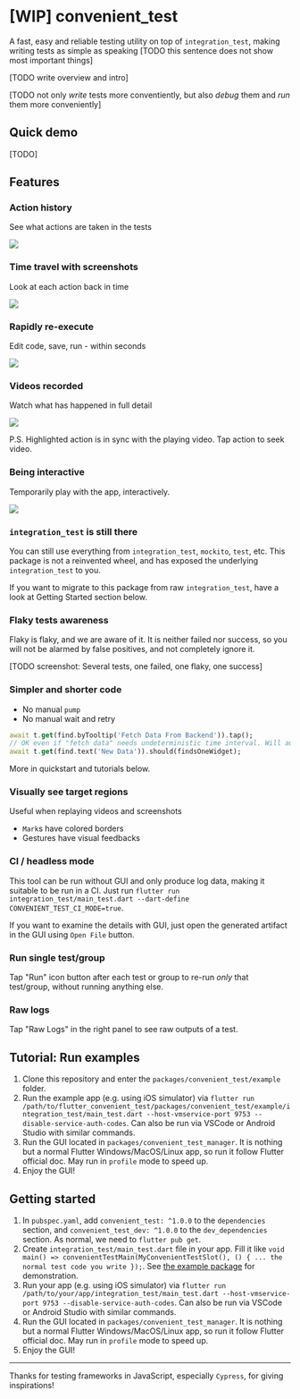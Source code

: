 # [WIP] convenient_test

A fast, easy and reliable testing utility on top of `integration_test`, making writing tests as simple as speaking [TODO this sentence does not show most important things]

[TODO write overview and intro]

[TODO not only *write* tests more conventiently, but also *debug* them and *run* them more conveniently]

## Quick demo

[TODO]

## Features

### Action history

See what actions are taken in the tests

![](https://raw.githubusercontent.com/fzyzcjy/flutter_convenient_test/master/doc/gif/a_action_history.gif)

### Time travel with screenshots

Look at each action back in time

![](https://raw.githubusercontent.com/fzyzcjy/flutter_convenient_test/master/doc/gif/b_time_travel_screenshot.gif)

### Rapidly re-execute

Edit code, save, run - within seconds

![](https://raw.githubusercontent.com/fzyzcjy/flutter_convenient_test/master/doc/gif/c_rapid_execute.gif)

### Videos recorded

Watch what has happened in full detail

![](https://raw.githubusercontent.com/fzyzcjy/flutter_convenient_test/master/doc/gif/d_video_record.gif)

P.S. Highlighted action is in sync with the playing video. Tap action to seek video.

### Being interactive

Temporarily play with the app, interactively.

![](https://raw.githubusercontent.com/fzyzcjy/flutter_convenient_test/master/doc/gif/e_interactive.gif)

### `integration_test` is still there

You can still use everything from `integration_test`, `mockito`,  `test`, etc. This package is not a reinvented wheel, and has exposed the underlying `integration_test` to you.

If you want to migrate to this package from raw `integration_test`, have a look at Getting Started section below.

### Flaky tests awareness

Flaky is flaky, and we are aware of it. It is neither failed nor success, so you will not be alarmed by false positives, and not completely ignore it.

[TODO screenshot: Several tests, one failed, one flaky, one success]

### Simpler and shorter code

* No manual `pump`
* No manual wait and retry

```dart
await t.get(find.byTooltip('Fetch Data From Backend')).tap();
// OK even if "fetch data" needs undeterministic time interval. Will automatically pump, wait and retry.
await t.get(find.text('New Data')).should(findsOneWidget);
```

More in quickstart and tutorials below.

### Visually see target regions

Useful when replaying videos and screenshots

* `Mark`s have colored borders
* Gestures have visual feedbacks

### CI / headless mode

This tool can be run without GUI and only produce log data, making it suitable to be run in a CI. Just run `flutter run integration_test/main_test.dart --dart-define CONVENIENT_TEST_CI_MODE=true`.

If you want to examine the details with GUI, just open the generated artifact in the GUI using `Open File` button.

### Run single test/group

Tap "Run" icon button after each test or group to re-run *only* that test/group, without running anything else.

### Raw logs

Tap "Raw Logs" in the right panel to see raw outputs of a test.

## Tutorial: Run examples

1. Clone this repository and enter the `packages/convenient_test/example` folder.
2. Run the example app (e.g. using iOS simulator) via `flutter run /path/to/flutter_convenient_test/packages/convenient_test/example/integration_test/main_test.dart --host-vmservice-port 9753 --disable-service-auth-codes`. Can also be run via VSCode or Android Studio with similar commands.
3. Run the GUI located in `packages/convenient_test_manager`. It is nothing but a normal Flutter Windows/MacOS/Linux app, so run it follow Flutter official doc. May run in `profile` mode to speed up.
4. Enjoy the GUI!

## Getting started

1. In `pubspec.yaml`, add `convenient_test: ^1.0.0` to the `dependencies` section, and `convenient_test_dev: ^1.0.0` to the `dev_dependencies` section. As normal, we need to `flutter pub get`.
2. Create `integration_test/main_test.dart` file in your app. Fill it like `void main() => convenientTestMain(MyConvenientTestSlot(), () { ... the normal test code you write });`. See [the example package](https://github.com/fzyzcjy/flutter_convenient_test/blob/master/packages/convenient_test/example/integration_test/main_test.dart) for demonstration.
3. Run your app (e.g. using iOS simulator) via `flutter run /path/to/your/app/integration_test/main_test.dart --host-vmservice-port 9753 --disable-service-auth-codes`. Can also be run via VSCode or Android Studio with similar commands.
4. Run the GUI located in `packages/convenient_test_manager`. It is nothing but a normal Flutter Windows/MacOS/Linux app, so run it follow Flutter official doc. May run in `profile` mode to speed up.
5. Enjoy the GUI!

---

Thanks for testing frameworks in JavaScript, especially `Cypress`, for giving inspirations!

